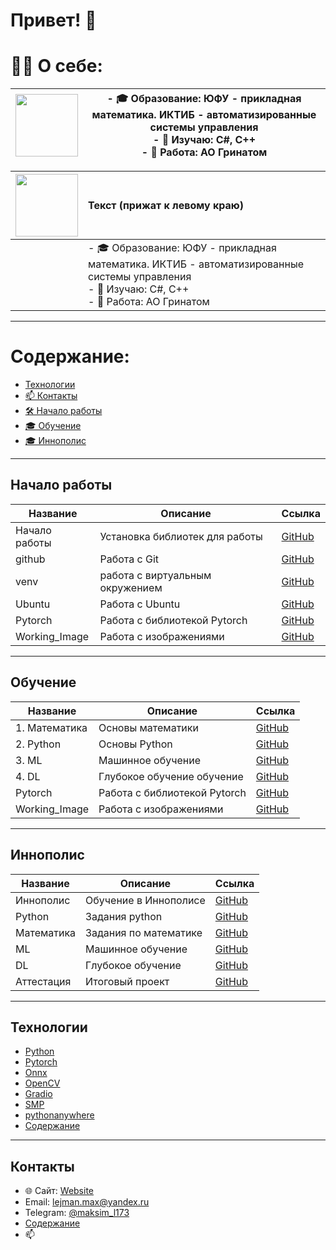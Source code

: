 <!--
**MALeyman/MALeyman** is a ✨ _special_ ✨ repository because its `README.md` (this file) appears on your GitHub profile.

Here are some ideas to get you started:

- 🔭 I’m currently working on ...
- 🌱 I’m currently learning ...
- 👯 I’m looking to collaborate on ...
- 🤔 I’m looking for help with ...
- 💬 Ask me about ...
- 📫 How to reach me: ...
- 😄 Pronouns: ...
- ⚡ Fun fact: ...
| Эмодзи | Назначение                         | Пример использования                     |
| ------ | ---------------------------------- | ---------------------------------------- |
| 👋     | Приветствие                        | `# Привет, я Максим 👋`                  |
| 🌱     | Что изучаю сейчас                  | `🌱 Сейчас изучаю: React, TypeScript`    |
| 🔭     | Над чем работаю                    | `🔭 Сейчас работаю над pet-проектом`     |
| 💼     | Работа / компания                  | `💼 Работаю в @Yandex`                   |
| 🎓     | Образование                        | `🎓 Студент СПбГУ, факультет математики` |
| 📫     | Контакты                           | `📫 Как связаться: maksim@mail.com`      |
| ⚡      | Интересный факт / суперспособность | `⚡ Быстро учусь и люблю рефакторинг`     |
| 🛠️    | Стек / инструменты                 | `🛠️ Стек: React, Node.js, PostgreSQL`   |
| 📊     | Статистика GitHub                  | `📊 Моя статистика:`                     |
| 🧠     | Области интересов                  | `🧠 Интересы: ML, нейросети, UI/UX`      |
| 📍     | Геолокация                         | `📍 Санкт-Петербург, Россия`             |
| ✨      | Дополнительно / хайлайты           | `✨ Победитель хакатона VK Mini Apps`     |
| 🚀     | Запуск проекта / достижения        | `🚀 Запустил свой первый Telegram-бот`   |
| 🔗     | Ссылки                             | `🔗 [LinkedIn](...) [Telegram](...)`     |
-->

# Привет! 👋  

# 👨‍💻 О себе:   

| <img src="https://media.giphy.com/media/M9gbBd9nbDrOTu1Mqx/giphy.gif" width="100"/> | - 🎓 Образование: ЮФУ - прикладная математика. ИКТИБ - автоматизированные системы управления<br>- 🌱 Изучаю: C#, C++<br>- 💼 Работа: АО Гринатом |
|---|---|

| <img src="https://media.giphy.com/media/M9gbBd9nbDrOTu1Mqx/giphy.gif" width="100"/> | Текст (прижат к левому краю) |
|:---|:---|
| | - 🎓 Образование: ЮФУ - прикладная математика. ИКТИБ - автоматизированные системы управления<br>- 🌱 Изучаю: C#, C++<br>- 💼 Работа: АО Гринатом |


-------------------------------------------

# Содержание:
- [Технологии](#Технологии)
- [📫 Контакты](#Контакты)
- [🛠️ Начало работы](#начало-работы)
- [🎓 Обучение](#обучение)
- [🎓 Иннополис](#иннополис)




--------------------------------

## Начало работы

| Название                   | Описание                       | Ссылка                           |
|----------------------------|--------------------------------|----------------------------------------------|
| Начало работы              |Установка библиотек для работы  | [GitHub](https://github.com/MALeyman/dev-quickstart/tree/main/quickstart/Begin) |
| github                     | Работа с Git                   | [GitHub](https://github.com/MALeyman/dev-quickstart/blob/main/quickstart/Begin/git_hub.ipynb)  |
| venv                       |работа с виртуальным окружением | [GitHub](https://github.com/MALeyman/dev-quickstart/blob/main/quickstart/Begin/venv.ipynb) |
| Ubuntu                     |Работа с Ubuntu                 | [GitHub](https://github.com/MALeyman/dev-quickstart/tree/main/quickstart/ubuntu)  |
| Pytorch                    |Работа с библиотекой Pytorch    | [GitHub](https://github.com/MALeyman/dev-quickstart/tree/main/quickstart/Pytorch)  |
| Working_Image              |Работа с изображениями          | [GitHub](https://github.com/MALeyman/dev-quickstart/tree/main/quickstart/Working_Image)  |


---------------------------------------------------------

## Обучение

| Название                   | Описание                       | Ссылка                                       |
|----------------------------|--------------------------------|----------------------------------------------|
| 1. Математика              |Основы математики               | [GitHub](https://github.com/MALeyman/dev-quickstart/tree/main/quickstart/MAT)  |
| 2. Python                  |Основы Python                   | [GitHub](https://github.com/MALeyman/dev-quickstart/tree/main/quickstart/python)  |
| 3. ML                      |Машинное обучение               | [GitHub](https://github.com/MALeyman/dev-quickstart/tree/main/quickstart/ML)  |
| 4. DL                      |Глубокое обучение обучение      | [GitHub](https://github.com/MALeyman/dev-quickstart/tree/main/quickstart/DL)  |
| Pytorch                    |Работа с библиотекой Pytorch    | [GitHub](https://github.com/MALeyman/dev-quickstart/tree/main/quickstart/Pytorch)  |
| Working_Image              |Работа с изображениями          | [GitHub](https://github.com/MALeyman/dev-quickstart/tree/main/quickstart/Working_Image)  |




--------------------------------

## Иннополис

| Название                   | Описание                       | Ссылка                           |
|----------------------------|--------------------------------|----------------------------------------------|
| Иннополис                  |Обучение в Иннополисе           | [GitHub](https://github.com/MALeyman/MAKSIM/tree/main)  |
| Python                     |Задания python                  | [GitHub](https://github.com/MALeyman/MAKSIM/tree/main/Python)  |
| Математика                 |Задания по математике           | [GitHub](https://github.com/MALeyman/MAKSIM/tree/main/Mathematics)  |
| ML                         |Машинное обучение               | [GitHub](https://github.com/MALeyman/MAKSIM/tree/main/ML)  |
| DL                         |Глубокое обучение               | [GitHub](https://github.com/MALeyman/MAKSIM/tree/main/DL)  |
| Аттестация                 |Итоговый проект                 | [GitHub](https://github.com/MALeyman/MAKSIM/tree/main/Attestation)  |



------------------------  

## Технологии  
- [Python](https://www.python.org/)  
- [Pytorch](https://pytorch.org/)
- [Onnx](https://onnx.ai/)
- [OpenCV](https://opencv.org/)
- [Gradio](https://www.gradio.app/)  
- [SMP](https://smp.readthedocs.io/en/latest/models.html)
- [pythonanywhere](https://www.pythonanywhere.com/)
- [Содержание](#Содержание) 




-------------------
## Контакты
- 🌐 Сайт: [Website](https://leimansite.pythonanywhere.com/)  
- Email: lejman.max@yandex.ru  
- Telegram: [@maksim_l173](https://t.me/maksim_l173)  
- [Содержание](#Содержание)
- 📫 
